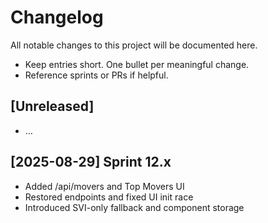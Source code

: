 # Changelog

All notable changes to this project will be documented here.

- Keep entries short. One bullet per meaningful change.
- Reference sprints or PRs if helpful.

## [Unreleased]
- …

## [2025-08-29] Sprint 12.x
- Added /api/movers and Top Movers UI
- Restored endpoints and fixed UI init race
- Introduced SVI-only fallback and component storage
